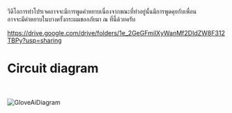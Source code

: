 วีดีโอการทำโปรเจคอาจจะมีการพูดคำหยาบเนื่องจากขณะที่ทำอยู่นั้นมีการพูดคุยกับเพื่อน<br>
อาจจะมีคำหยาบในบางครั้งกระผมขออภัยมา ณ ที่นี้ด้วยครับ

https://drive.google.com/drive/folders/1e_2GeGFmilXyWanMf2DIdZW8F312TBPy?usp=sharing

# Circuit diagram<br><br>
![GloveAiDiagram](https://user-images.githubusercontent.com/107335547/207733245-2fb61e4f-a550-4045-98cd-346b6cf7549b.png)
